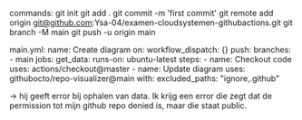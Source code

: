 commands: 
    git init 
    git add . 
    git commit -m 'first commit' 
    git remote add origin git@github.com:Ysa-04/examen-cloudsystemen-githubactions.git 
    git branch -M main 
    git push -u origin main

main.yml:
name: Create diagram
on:
  workflow_dispatch: {}
  push:
    branches:
      - main
jobs:
  get_data:
    runs-on: ubuntu-latest
    steps:
      - name: Checkout code
        uses: actions/checkout@master
      - name: Update diagram
        uses: githubocto/repo-visualizer@main
        with:
          excluded_paths: "ignore,.github"
    
-> hij geeft error bij ophalen van data. Ik krijg een error die zegt dat de permission tot mijn github repo denied is, maar die staat public. 